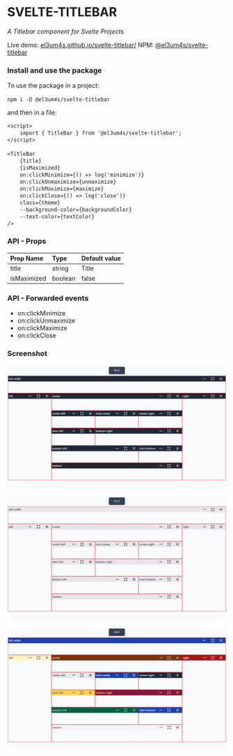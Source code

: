 # SVELTE-TITLEBAR

_A Titlebar component for Svelte Projects_

Live demo: [el3um4s.github.io/svelte-titlebar/](https://el3um4s.github.io/svelte-titlebar/)
NPM: [@el3um4s/svelte-titlebar](https://www.npmjs.com/package/@el3um4s/svelte-titlebar)

### Install and use the package

To use the package in a project:

`npm i -D @el3um4s/svelte-titlebar`

and then in a file:

```svelte
<script>
	import { TitleBar } from '@el3um4s/svelte-titlebar';
</script>

<TitleBar
	{title}
	{isMaximized}
	on:clickMinimize={() => log('minimize')}
	on:clickUnmaximize={unmaximize}
	on:clickMaximize={maximize}
	on:clickClose={() => log('close')}
	class={theme}
	--background-color={backgroundColor}
	--text-color={textColor}
/>
```

### API - Props

| Prop Name   | Type    | Default value |
| :---------- | :------ | :------------ |
| title       | string  | Title         |
| isMaximized | boolean | false         |

### API - Forwarded events

- on:clickMinimize
- on:clickUnmaximize
- on:clickMaximize
- on:clickClose

### Screenshot

![test-default](https://raw.githubusercontent.com/el3um4s/svelte-titlebar/master/src/__tests__/e2e/__image_snapshots__/title-bar-e-2-e-test-ts-test-themes-theme-default-1-snap.png)

![test-light](https://raw.githubusercontent.com/el3um4s/svelte-titlebar/master/src/__tests__/e2e/__image_snapshots__/title-bar-e-2-e-test-ts-test-themes-theme-light-1-snap.png)

![test-themes-colors](https://raw.githubusercontent.com/el3um4s/svelte-titlebar/master/src/__tests__/e2e/__image_snapshots__/title-bar-e-2-e-test-ts-test-themes-colors-1-snap.png)
